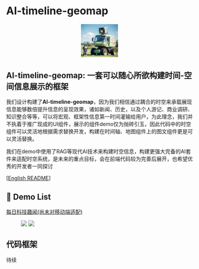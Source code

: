 # AI-timeline-geomap

<p align="center">
    <img src="icon.ico" width="100"/>
</p>

## AI-timeline-geomap: 一套可以随心所欲构建时间-空间信息展示的框架

我们设计构建了**AI-timeline-geomap**，因为我们相信通过耦合的时空来承载展现信息能够数倍提升信息的呈现效果，诸如新闻、历史，以及个人游记、商业调研、知识整合等等，可以将宏观、框架性信息第一时间灌输给用户，为此理念，我们并不执着于推广现成的UI组件，展示的组件demo仅为抛砖引玉，因此代码中的时空组件可以灵活地根据需求替换开发，构建在时间轴、地图组件上的图文组件更是可以灵活替换。

我们在demo中使用了RAG等现代AI技术来构建时空信息，构建更强大完备的AI套件来适配时空系统，是未来的重点目标，会在前端代码较为完善后展开，也希望优秀的开发者一同探讨

[[English README](https://github.com/sklongger/AI-timeline-geomap/blob/main/README.md)]

## 🎥 Demo List

[每日科技趣闻(尚未对移动端适配)](http://101.42.16.7/timemap)
<figure class="half">
    <img src="https://github.com/user-attachments/assets/512488e0-6147-487a-86e1-4dc951503507">
    <img src="https://github.com/user-attachments/assets/0487707d-c6a4-4261-b052-09754ebd24bc">
</figure>




## 代码框架
待续
